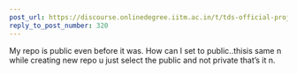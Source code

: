 ```yaml
---
post_url: https://discourse.onlinedegree.iitm.ac.in/t/tds-official-project1-discrepencies/171141/322
reply_to_post_number: 320
---
```

My repo is public even before it was. How can I set to public..thisis same n while creating new repo u just select the public and not private that’s it n.